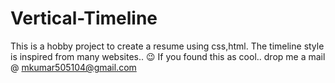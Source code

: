 # Vertical-Timeline
This is a hobby project to create a resume using css,html. The timeline style is inspired from many websites.. :wink:
If you found this as cool.. drop me a mail @ mkumar505104@gmail.com
